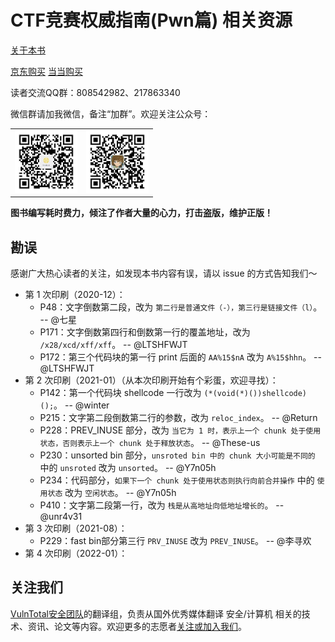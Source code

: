 # CTF竞赛权威指南(Pwn篇) 相关资源

[关于本书](https://github.com/firmianay/CTF-All-In-One)

[京东购买](https://item.jd.com/13041828.html) [当当购买](http://product.dangdang.com/29166115.html)

读者交流QQ群：808542982、217863340

微信群请加我微信，备注“加群”。欢迎关注公众号：

<table><tr>
<td><img src=./gzh.jpg width="100"></td>
<td><img src=./wechat.jpg width="100"></td>
</tr></table>

**图书编写耗时费力，倾注了作者大量的心力，打击盗版，维护正版！**

## 勘误

感谢广大热心读者的关注，如发现本书内容有误，请以 issue 的方式告知我们～

- 第 1 次印刷（2020-12）：
  - P48：文字倒数第二段，改为 `第二行是普通文件（-），第三行是链接文件（l）`。 -- @七星
  - P171：文字倒数第四行和倒数第一行的覆盖地址，改为 `/x28/xcd/xff/xff`。 -- @LTSHFWJT
  - P172：第三个代码块的第一行 print 后面的 `AA%15$nA` 改为 `A%15$hhn`。 -- @LTSHFWJT
- 第 2 次印刷（2021-01）（从本次印刷开始有个彩蛋，欢迎寻找）：
  - P142：第一个代码块 shellcode 一行改为 `(*(void(*)())shellcode)();`。 -- @winter
  - P215：文字第二段倒数第二行的参数，改为 `reloc_index`。 -- @Return
  - P228：PREV_INUSE 部分，改为 `当它为 1 时，表示上一个 chunk 处于使用状态，否则表示上一个 chunk 处于释放状态`。 -- @These-us
  - P230：unsorted bin 部分，`unsroted bin 中的 chunk 大小可能是不同的` 中的 `unsroted` 改为 `unsorted`。 -- @Y7n05h
  - P234：代码部分，`如果下一个 chunk 处于使用状态则执行向前合并操作` 中的 `使用状态` 改为 `空闲状态`。 -- @Y7n05h
  - P410：文字第二段第一行，改为 `栈是从高地址向低地址增长的`。 -- @unr4v31
- 第 3 次印刷（2021-08）：
  - P229：fast bin部分第三行 `PRV_INUSE` 改为 `PREV_INUSE`。 -- @李寻欢
- 第 4 次印刷（2022-01）：

## 关注我们

[VulnTotal安全团队](https://github.com/VulnTotal-Team)的翻译组，负责从国外优秀媒体翻译 安全/计算机 相关的技术、资讯、论文等内容。欢迎更多的志愿者[关注或加入我们](https://github.com/VulnTotal-Team/TranslateProject)。
